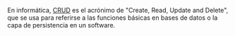 En informática, [CRUD](https://es.wikipedia.org/wiki/CRUD) es el acrónimo de "Create, Read, Update and Delete", que se usa para referirse
a las funciones básicas en bases de datos o la capa de persistencia en un
software.
